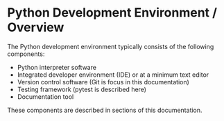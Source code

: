 # Python Development Environment / Overview

The Python development environment typically consists of the following components:

* Python interpreter software
* Integrated developer environment (IDE) or at a minimum text editor
* Version control software (Git is focus in this documentation)
* Testing framework (pytest is described here)
* Documentation tool

These components are described in sections of this documentation.

